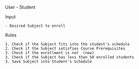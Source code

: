 User - Student

Input

    - Desired Subject to enroll

Rules

    1. Check if the Subject fits into the student's schedule
    2. Check if the Subject satisfies Course Prerequisites
    3. Check if the enrollment is not  (new)
    3. Check if the Subject has less than 50 enrolled students
    3. Save Subject into Student's Schedule
